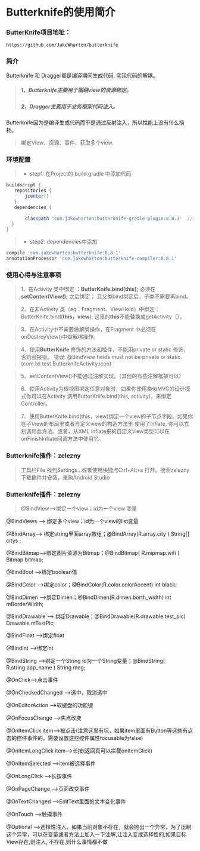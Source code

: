# Butterknife的使用简介

### ButterKnife项目地址：
```
https://github.com/JakeWharton/butterknife
```
### 简介
  Butterknife 和 Dragger都是编译期间生成代码, 实现代码的解耦。
 > ##### 1、Butterknife主要用于围绕view的资源绑定。
 > ##### 2、Dragger主要用于业务框架代码注入。
 
 Butterknife因为是编译生成代码而不是通过反射注入，所以性能上没有什么损耗。
 > 绑定View、资源、事件、获取多个view.
 
 ### 环境配置
 >* step1: 在Project的 build.gradle 中添加代码
 ```gradle
 buildscript {
    repositories {
        jcenter()
    }
    dependencies {
        ...
        classpath 'com.jakewharton:butterknife-gradle-plugin:8.8.1'  //添加这一行
   }
 }
```

>* step2: dependencies中添加
 ```gradle
 compile 'com.jakewharton:butterknife:8.8.1'
 annotationProcessor 'com.jakewharton:butterknife-compiler:8.8.1'
 ```

### 使用心得与注意事项

 > 1、在Activity 类中绑定 ：**ButterKnife.bind(this);** 必须在**setContentView();** 之后绑定；
 >  且父类bind绑定后，子类不需要再bind。

 > 2、在非Activity 类（eg：Fragment、ViewHold）中绑定： ButterKnife.bind(**this，view**);
 >   这里的**this**不能替换成getActivity（）。

 > 3、在Activity中不需要做解绑操作，在Fragment 中必须在onDestroyView()中做解绑操作。

 > 4、使用**ButterKnife** 修饰的方法和控件，不能用private or static 修饰，否则会报错。
   错误: @BindView fields must not be private or static. (com.lxl.test.ButterknifeActivity.icon)

 > 5、setContentView()不能通过注解实现。（其他的有些注解框架可以）

 > 6、使用Activity为根视图绑定任意对象时，如果你使用类似MVC的设计模式你可以在Activity 
   调用ButterKnife.bind(this, activity)，来绑定Controller。

 > 7、使用ButterKnife.bind(this，view)绑定一个view的子节点字段。如果你在子View的布局里或者自定义view的构造方法里 使用了inflate,
   你可以立刻调用此方法。或者，从XML inflate来的自定义view类型可以在onFinishInflate回调方法中使用它。
   
   ### Butterknife插件：zelezny
   > 工具栏File 找到Settings…或者使用快捷点Ctrl+Alt+s 打开。搜索zelezny下载插件并安装，重启Android Studio
   
   ### Butterknife插件：zelezny
> @BindView—->绑定一个view；id为一个view 变量

@BindViews —-> 绑定多个view；id为一个view的list变量

@BindArray—-> 绑定string里面array数组；@BindArray(R.array.city ) String[] citys ;

@BindBitmap—->绑定图片资源为Bitmap；@BindBitmap( R.mipmap.wifi ) Bitmap bitmap;

@BindBool —->绑定boolean值

@BindColor —->绑定color；@BindColor(R.color.colorAccent) int black;

@BindDimen —->绑定Dimen；@BindDimen(R.dimen.borth_width) int mBorderWidth;

@BindDrawable —-> 绑定Drawable；@BindDrawable(R.drawable.test_pic) Drawable mTestPic;

@BindFloat —->绑定float

@BindInt —->绑定int

@BindString —->绑定一个String id为一个String变量；@BindString( R.string.app_name ) String meg;

@OnClick—->点击事件

@OnCheckedChanged —->选中，取消选中

@OnEditorAction —->软键盘的功能键

@OnFocusChange —->焦点改变

@OnItemClick item—->被点击(注意这里有坑，如果item里面有Button等这些有点击的控件事件的，需要设置这些控件属性focusable为false)

@OnItemLongClick item—->长按(返回真可以拦截onItemClick)

@OnItemSelected —->item被选择事件

@OnLongClick —->长按事件

@OnPageChange —->页面改变事件

@OnTextChanged —->EditText里面的文本变化事件

@OnTouch —->触摸事件

@Optional —->选择性注入，如果当前对象不存在，就会抛出一个异常，为了压制这个异常，可以在变量或者方法上加入一下注解,让注入变成选择性的,如果目标View存在,则注入, 不存在,则什么事情都不做


